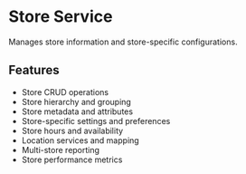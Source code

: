 # Store Service

Manages store information and store-specific configurations.

## Features
- Store CRUD operations
- Store hierarchy and grouping
- Store metadata and attributes
- Store-specific settings and preferences
- Store hours and availability
- Location services and mapping
- Multi-store reporting
- Store performance metrics
